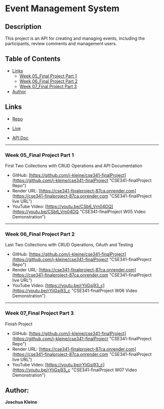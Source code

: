 # Event Management System

## Description
This project is an API for creating and managing events, including the participants, review comments and management users.

## Table of Contents

- [Links](#links)
  - [Week 05_Final Project Part 1](#week-05_Final-Project-Part-1)
  - [Week 06_Final Project Part 2](#week-06_Final-Project-Part-2)
  - [Week 07_Final Project Part 3](#week-07_Final-Project-Part-3)
- [Author](#author)

## Links

- [Repo](https://github.com/j-kleine/cse341-finalProject "CSE341-finalProject Repo")

- [Live](https://cse341-finalproject-87ca.onrender.com "Live View")

- [API Doc](https://cse341-finalproject-87ca.onrender.com/api-docs "Interactive Swagger API Documentation")

------
### Week 05_Final Project Part 1
First Two Collections with CRUD Operations and API Documentation
- GitHub: [https://github.com/j-kleine/cse341-finalProject](https://github.com/j-kleine/cse341-finalProject "CSE341-finalProject Repo")
- Render URL: [https://cse341-finalproject-87ca.onrender.com](https://cse341-finalproject-87ca.onrender.com "CSE341-finalProject live URL")
- YouTube Video: [https://youtu.be/CSb6_Vm04DQ](https://youtu.be/CSb6_Vm04DQ "CSE341-finalProject W05 Video Demonstration")

------
### Week 06_Final Project Part 2
Last Two Collections with CRUD Operations, OAuth and Testing
- GitHub: [https://github.com/j-kleine/cse341-finalProject](https://github.com/j-kleine/cse341-finalProject "CSE341-finalProject Repo")
- Render URL: [https://cse341-finalproject-87ca.onrender.com](https://cse341-finalproject-87ca.onrender.com "CSE341-finalProject live URL")
- YouTube Video: [https://youtu.be/rYiiGsj93_c](https://youtu.be/rYiiGsj93_c "CSE341-finalProject W06 Video Demonstration")

------
### Week 07_Final Project Part 3
Finish Project
- GitHub: [https://github.com/j-kleine/cse341-finalProject](https://github.com/j-kleine/cse341-finalProject "CSE341-finalProject Repo")
- Render URL: [https://cse341-finalproject-87ca.onrender.com](https://cse341-finalproject-87ca.onrender.com "CSE341-finalProject live URL")
- YouTube Video: [https://youtu.be/rYiiGsj93_c](https://youtu.be/rYiiGsj93_c "CSE341-finalProject W07 Video Demonstration")

## Author:
**Joschua Kleine**